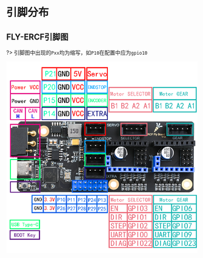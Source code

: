# 引脚分布

## FLY-ERCF引脚图

?> 引脚图中出现的``Pxx``均为缩写，如``P10``在配置中应为``gpio10``

![FLY-ERCF](../../images/boards/fly_ercf/ercf-jiexian.png)

